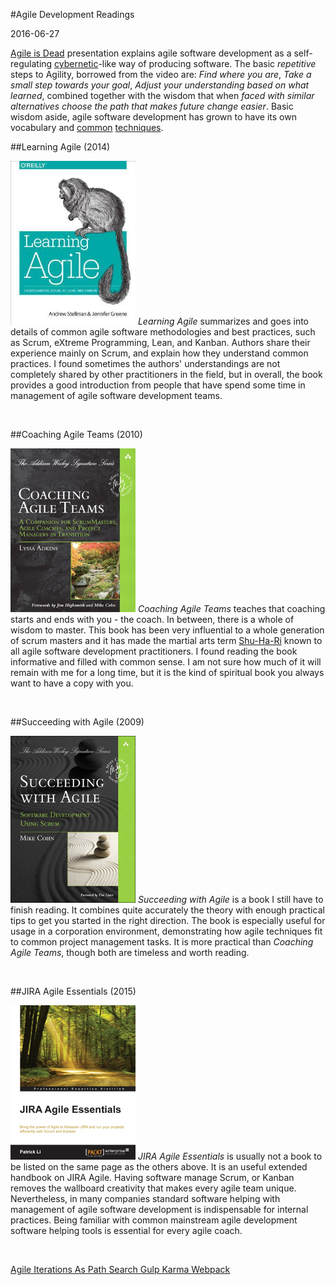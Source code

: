 #Agile Development Readings

2016-06-27

<!--- tags: agile -->

[Agile is Dead](https://youtu.be/a-BOSpxYJ9M) presentation explains agile software development as a self-regulating [cybernetic](https://en.wikipedia.org/wiki/Cybernetics)-like way of producing software. The basic *repetitive* steps to Agility, borrowed from the video are: *Find where you are*, *Take a small step towards your goal*, *Adjust your understanding based on what learned*, combined together with the wisdom that when *faced with similar alternatives choose the path that makes future change easier*. Basic wisdom aside, agile software development has grown to have its own vocabulary and [common](https://www.scrum.org/Resources/Scrum-and-Agile-Webcasts) [techniques](http://www.collab.net/services/training/agile_e-learning).

##Learning Agile (2014)

[![@left@](blog/images/book-la.png)](http://shop.oreilly.com/product/0636920025849.do) *Learning Agile* summarizes and goes into details of common agile software methodologies and best practices, such as Scrum, eXtreme Programming, Lean, and Kanban. Authors share their experience mainly on Scrum, and explain how they understand common practices. I found sometimes the authors' understandings are not completely shared by other practitioners in the field, but in overall, the book provides a good introduction from people that have spend some time in management of agile software development teams.

<br clear="all">

##Coaching Agile Teams (2010)

[![@left@](blog/images/book-ca.png)](https://www.amazon.com/Coaching-Agile-Teams-ScrumMasters-Addison-Wesley/dp/0321637704) *Coaching Agile Teams* teaches that coaching starts and ends with you - the coach. In between, there is a whole of wisdom to master. This book has been very influential to a whole generation of scrum masters and it has made the martial arts term [Shu-Ha-Ri](http://martinfowler.com/bliki/ShuHaRi.html) known to all agile software development practitioners. I found reading the book informative and filled with common sense. I am not sure how much of it will remain with me for a long time, but it is the kind of spiritual book you always want to have a copy with you.

<br clear="all">

##Succeeding with Agile (2009)

[![@left@](blog/images/book-sa.png)](https://www.mountaingoatsoftware.com/books/succeeding-with-agile-software-development-using-scrum) *Succeeding with Agile* is a book I still have to finish reading. It combines quite accurately the theory with enough practical tips to get you started in the right direction. The book is especially useful for usage in a corporation environment, demonstrating how agile techniques fit to common project management tasks. It is more practical than *Coaching Agile Teams*, though both are timeless and worth reading.

<br clear="all">

##JIRA Agile Essentials (2015)

[![@left@](blog/images/book-ja.png)](https://www.packtpub.com/application-development/jira-agile-essentials) *JIRA Agile Essentials* is usually not a book to be listed on the same page as the others above. It is an useful extended handbook on JIRA Agile. Having software manage Scrum, or Kanban removes the wallboard creativity that makes every agile team unique. Nevertheless, in many companies standard software helping with management of agile software development is indispensable for internal practices. Being familiar with common mainstream agile development software helping tools is essential for every agile coach. 

<br clear="all">

<ins class='nfooter'><a rel='prev' id='fprev' href='#blog/2016/2016-07-14-Agile-Iterations-As-Path-Search.md'>Agile Iterations As Path Search</a> <a rel='next' id='fnext' href='#blog/2016/2016-04-22-Gulp-Karma-Webpack.md'>Gulp Karma Webpack</a></ins>
